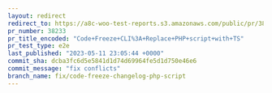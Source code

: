 ```yaml
---
layout: redirect
redirect_to: https://a8c-woo-test-reports.s3.amazonaws.com/public/pr/38233/e2e/index.html
pr_number: 38233
pr_title_encoded: "Code+Freeze+CLI%3A+Replace+PHP+script+with+TS"
pr_test_type: e2e
last_published: "2023-05-11 23:05:44 +0000"
commit_sha: dcba3fc6d5e5841d1d74d69964fe5d1d750e46e6
commit_message: "fix conflicts"
branch_name: fix/code-freeze-changelog-php-script
---
```

